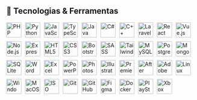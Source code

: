 ## 🚀 Tecnologias & Ferramentas

<div style="display: flex; flex-wrap: wrap; gap: 10px; align-items: center;">

  <!-- Linguagens de Programação -->
  <img loading="lazy" src="https://cdn.jsdelivr.net/gh/devicons/devicon/icons/php/php-original.svg" width="40" height="40" alt="PHP"/>
  <img loading="lazy" src="https://cdn.jsdelivr.net/gh/devicons/devicon/icons/python/python-original.svg" width="40" height="40" alt="Python"/>
  <img loading="lazy" src="https://cdn.jsdelivr.net/gh/devicons/devicon/icons/javascript/javascript-original.svg" width="40" height="40" alt="JavaScript"/>
  <img loading="lazy" src="https://cdn.jsdelivr.net/gh/devicons/devicon/icons/typescript/typescript-original.svg" width="40" height="40" alt="TypeScript"/>
  <img loading="lazy" src="https://cdn.jsdelivr.net/gh/devicons/devicon/icons/java/java-original.svg" width="40" height="40" alt="Java"/>
  <img loading="lazy" src="https://cdn.jsdelivr.net/gh/devicons/devicon/icons/csharp/csharp-original.svg" width="40" height="40" alt="C#"/>
  <img loading="lazy" src="https://cdn.jsdelivr.net/gh/devicons/devicon/icons/cplusplus/cplusplus-original.svg" width="40" height="40" alt="C++"/>

  <!-- Frameworks e Bibliotecas -->
  <img loading="lazy" src="https://cdn.jsdelivr.net/gh/devicons/devicon/icons/laravel/laravel-original.svg" width="40" height="40" alt="Laravel"/>
  <img loading="lazy" src="https://cdn.jsdelivr.net/gh/devicons/devicon/icons/react/react-original.svg" width="40" height="40" alt="React"/>
  <img loading="lazy" src="https://cdn.jsdelivr.net/gh/devicons/devicon/icons/vuejs/vuejs-original.svg" width="40" height="40" alt="Vue.js"/>
  <img loading="lazy" src="https://cdn.jsdelivr.net/gh/devicons/devicon/icons/nodejs/nodejs-original.svg" width="40" height="40" alt="Node.js"/>
  <img loading="lazy" src="https://cdn.jsdelivr.net/gh/devicons/devicon/icons/express/express-original.svg" width="40" height="40" alt="Express"/>

  <!-- Front-End -->
  <img loading="lazy" src="https://cdn.jsdelivr.net/gh/devicons/devicon/icons/html5/html5-original.svg" width="40" height="40" alt="HTML5"/>
  <img loading="lazy" src="https://cdn.jsdelivr.net/gh/devicons/devicon/icons/css3/css3-original.svg" width="40" height="40" alt="CSS3"/>
  <img loading="lazy" src="https://cdn.jsdelivr.net/gh/devicons/devicon/icons/bootstrap/bootstrap-original.svg" width="40" height="40" alt="Bootstrap"/>
  <img loading="lazy" src="https://cdn.jsdelivr.net/gh/devicons/devicon/icons/sass/sass-original.svg" width="40" height="40" alt="SASS"/>
  <img loading="lazy" src="https://img.icons8.com/color/48/tailwind_css.png" width="40" height="40" alt="TailwindCSS"/>

  <!-- Banco de Dados -->
  <img loading="lazy" src="https://cdn.jsdelivr.net/gh/devicons/devicon/icons/mysql/mysql-original.svg" width="40" height="40" alt="MySQL"/>
  <img loading="lazy" src="https://cdn.jsdelivr.net/gh/devicons/devicon/icons/postgresql/postgresql-original.svg" width="40" height="40" alt="PostgreSQL"/>
  <img loading="lazy" src="https://cdn.jsdelivr.net/gh/devicons/devicon/icons/mongodb/mongodb-original.svg" width="40" height="40" alt="MongoDB"/>
  <img loading="lazy" src="https://cdn.jsdelivr.net/gh/devicons/devicon/icons/sqlite/sqlite-original.svg" width="40" height="40" alt="SQLite"/>

  <!-- Pacote Office -->
  <img loading="lazy" src="https://img.icons8.com/fluency/48/microsoft-word-2019.png" width="40" height="40" alt="Word"/>
  <img loading="lazy" src="https://img.icons8.com/fluency/48/microsoft-excel-2019.png" width="40" height="40" alt="Excel"/>
  <img loading="lazy" src="https://img.icons8.com/fluency/48/microsoft-powerpoint-2019.png" width="40" height="40" alt="PowerPoint"/>

  <!-- Adobe -->
  <img loading="lazy" src="https://img.icons8.com/fluency/48/adobe-photoshop.png" width="40" height="40" alt="Photoshop"/>
  <img loading="lazy" src="https://img.icons8.com/fluency/48/adobe-illustrator.png" width="40" height="40" alt="Illustrator"/>
  <img loading="lazy" src="https://img.icons8.com/fluency/48/adobe-premiere-pro.png" width="40" height="40" alt="Premiere Pro"/>
  <img loading="lazy" src="https://img.icons8.com/fluency/48/adobe-after-effects.png" width="40" height="40" alt="After Effects"/>
  <img loading="lazy" src="https://img.icons8.com/fluency/48/adobe-xd.png" width="40" height="40" alt="Adobe XD"/>
  
  <!-- Sistemas Operacionais -->
  <img loading="lazy" src="https://cdn.jsdelivr.net/gh/devicons/devicon/icons/linux/linux-original.svg" width="40" height="40" alt="Linux"/>
  <img loading="lazy" src="https://cdn.jsdelivr.net/gh/devicons/devicon/icons/windows8/windows8-original.svg" width="40" height="40" alt="Windows"/>
  <img loading="lazy" src="https://cdn.jsdelivr.net/gh/devicons/devicon/icons/apple/apple-original.svg" width="40" height="40" alt="MacOS"/>
  <img loading="lazy" src="https://img.icons8.com/fluency/48/iso.png" width="40" height="40" alt="ISO"/>

  <!-- Outros -->
  <img loading="lazy" src="https://cdn.jsdelivr.net/gh/devicons/devicon/icons/git/git-original.svg" width="40" height="40" alt="Git"/>
  <img loading="lazy" src="https://cdn.jsdelivr.net/gh/devicons/devicon/icons/github/github-original.svg" width="40" height="40" alt="GitHub"/>
  <img loading="lazy" src="https://cdn.jsdelivr.net/gh/devicons/devicon/icons/figma/figma-original.svg" width="40" height="40" alt="Figma"/>
  <img loading="lazy" src="https://cdn.jsdelivr.net/gh/devicons/devicon/icons/docker/docker-original.svg" width="40" height="40" alt="Docker"/>

 <!-- Consoles -->
<img loading="lazy" src="https://img.icons8.com/fluency/48/000000/play-station.png" width="40" height="40" alt="PlayStation"/>
<img loading="lazy" src="https://img.icons8.com/fluency/48/xbox.png" width="40" height="40" alt="Xbox"/>

</div>




